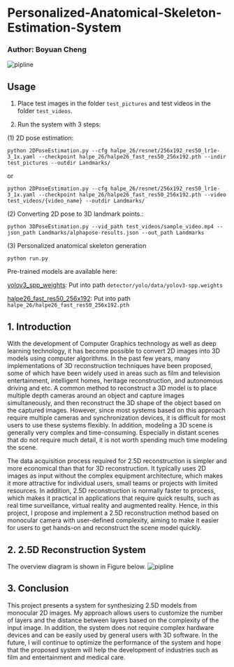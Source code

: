 # Personalized-Anatomical-Skeleton-Estimation-System
### Author: Boyuan Cheng

![pipline](Figure/demo.png)

## Usage
1. Place test images in the folder `test_pictures` and test videos in the folder `test_videos`.

2. Run the system with 3 steps:

(1) 2D pose estimation:

`python 2DPoseEstimation.py --cfg halpe_26/resnet/256x192_res50_lr1e-3_1x.yaml --checkpoint halpe_26/halpe26_fast_res50_256x192.pth --indir test_pictures --outdir Landmarks/` 

or 

`python 2DPoseEstimation.py --cfg halpe_26/resnet/256x192_res50_lr1e-3_1x.yaml --checkpoint halpe_26/halpe26_fast_res50_256x192.pth --video test_videos/{video_name} --outdir Landmarks/`


(2) Converting 2D pose to 3D landmark points.:

`python 3DPoseEstimation.py --vid_path test_videos/sample_video.mp4 --json_path Landmarks/alphapose-results.json --out_path Landmarks`

(3) Personalized anatomical skeleton generation

`python run.py`

Pre-trained models are available here:

[yolov3_spp_weights](https://pjreddie.com/darknet/yolo/): Put into path `detector/yolo/data/yolov3-spp.weights`

[halpe26_fast_res50_256x192](https://drive.google.com/file/d/1S-ROA28de-1zvLv-hVfPFJ5tFBYOSITb/view): Put into path `halpe_26/halpe26_fast_res50_256x192.pth`

## 1. Introduction
With the development of Computer Graphics technology as well as deep learning technology, it has become possible to convert 2D images into 3D models using computer algorithms. In the past few years, many implementations of 3D reconstruction techniques have been proposed, some of which have been widely used in areas such as film and television entertainment, intelligent homes, heritage reconstruction, and autonomous driving and etc. A common method to reconstruct a 3D model is to place multiple depth cameras around an object and capture images simultaneously, and then reconstruct the 3D shape of the object based on the captured images. However, since most systems based on this approach require multiple cameras and synchronization devices, it is difficult for most users to use these systems flexibly. In addition, modeling a 3D scene is generally very complex and time-consuming. Especially in distant scenes that do not require much detail, it is not worth spending much time modeling the scene.

The data acquisition process required for 2.5D reconstruction is simpler and more economical than that for 3D reconstruction. It typically uses 2D images as input without the complex equipment architecture, which makes it more attractive for individual users, small teams or projects with limited resources. In addition, 2.5D reconstruction is normally faster to process, which makes it practical in applications that require quick results, such as real time surveillance, virtual reality and augmented reality. Hence, in this project, I propose and implement a 2.5D reconstruction method based on monocular camera with user-defined complexity, aiming to make it easier for users to get hands-on and reconstruct the scene model quickly.

## 2. 2.5D Reconstruction System
The overview diagram is shown in Figure below.
![pipline](figure/1.jpg)

## 3. Conclusion
This project presents a system for synthesizing 2.5D models from monocular 2D images. My approach allows users to customize the number of layers and the distance between layers based on the complexity of the input image. In addition, the system does not require complex hardware devices and can be easily used by general users with 3D software. In the future, I will continue to optimize the performance of the system and hope that the proposed system will help the development of industries such as film and entertainment and medical care.
